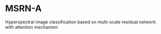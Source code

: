 # MSRN-A
Hyperspectral image classification based on multi-scale residual network with attention mechanism
